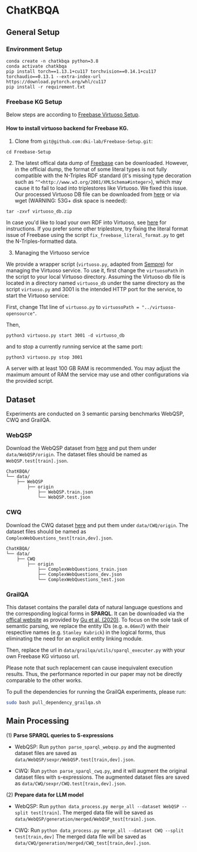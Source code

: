 # ChatKBQA

##  General Setup 

### Environment Setup
```
conda create -n chatkbqa python=3.8
conda activate chatkbqa
pip install torch==1.13.1+cu117 torchvision==0.14.1+cu117 torchaudio==0.13.1 --extra-index-url https://download.pytorch.org/whl/cu117
pip install -r requirement.txt
```

###  Freebase KG Setup

Below steps are according to [Freebase Virtuoso Setup](https://github.com/dki-lab/Freebase-Setup). 
#### How to install virtuoso backend for Freebase KG.

1. Clone from `git@github.com:dki-lab/Freebase-Setup.git`:
```
cd Freebase-Setup
```

2. The latest offical data dump of [Freebase](https://developers.google.com/freebase) can be downloaded. However, in the official dump, the format of some literal types is not fully compatible with the N-Triples RDF standard (it's missing type decoration such as `^^<http://www.w3.org/2001/XMLSchema#integer>`), which may cause it to fail to load into triplestores like Virtuoso. We fixed this issue. Our processed Virtuoso DB file can be downloaded from [here](https://www.dropbox.com/s/q38g0fwx1a3lz8q/virtuoso_db.zip) or via wget (WARNING: 53G+ disk space is needed):
```
tar -zxvf virtuoso_db.zip
```

In case you'd like to load your own RDF into Virtuoso, see [here](http://vos.openlinksw.com/owiki/wiki/VOS/VirtBulkRDFLoader) for instructions. If you prefer some other triplestore, try fixing the literal format issue of Freebase using the script `fix_freebase_literal_format.py` to get the N-Triples-formatted data. 

3. Managing the Virtuoso service

We provide a wrapper script (`virtuoso.py`, adapted from [Sempre](https://github.com/percyliang/sempre)) for managing the Virtuoso service. To use it, first change the `virtuosoPath` in the script to your local Virtuoso directory. Assuming the Virtuoso db file is located in a directory named `virtuoso_db` under the same directory as the script `virtuoso.py` and 3001 is the intended HTTP port for the service, to start the Virtuoso service:

First, change 11st line of `virtuoso.py` to ```virtuosoPath = "../virtuoso-opensource"```.

Then,
```
python3 virtuoso.py start 3001 -d virtuoso_db
```

and to stop a currently running service at the same port:

```
python3 virtuoso.py stop 3001
```

A server with at least 100 GB RAM is recommended. You may adjust the maximum amount of RAM the service may use and other configurations via the provided script.

## Dataset

Experiments are conducted on 3 semantic parsing benchmarks WebQSP, CWQ and GrailQA.

### WebQSP

Download the WebQSP dataset from [here](https://www.microsoft.com/en-us/research/publication/the-value-of-semantic-parse-labeling-for-knowledge-base-question-answering-2/) and put them under `data/WebQSP/origin`. The dataset files should be named as `WebQSP.test[train].json`.

```
ChatKBQA/
└── data/
    ├── WebQSP                  
        ├── origin                    
            ├── WebQSP.train.json                    
            └── WebQSP.test.json                                       
```

### CWQ

Download the CWQ dataset [here](https://www.dropbox.com/sh/7pkwkrfnwqhsnpo/AACuu4v3YNkhirzBOeeaHYala) and put them under `data/CWQ/origin`. The dataset files should be named as `ComplexWebQuestions_test[train,dev].json`.

```
ChatKBQA/
└── data/
    ├── CWQ                 
        ├── origin                    
            ├── ComplexWebQuestions_train.json                   
            ├── ComplexWebQuestions_dev.json      
            └── ComplexWebQuestions_test.json                              
```

### GrailQA

This dataset contains the parallel data of natural language questions and the corresponding logical forms in **SPARQL**. It can be downloaded via the [offical website](https://dki-lab.github.io/GrailQA/) as provided by [Gu et al. (2020)](https://dl.acm.org/doi/abs/10.1145/3442381.3449992). To focus on the sole task of semantic parsing, we replace the entity IDs (e.g. `m.06mn7`) with their respective names (e.g. `Stanley Kubrick`) in the logical forms, thus eliminating the need for an explicit entity linking module. 

Then, replace the url in `data/grailqa/utils/sparql_executer.py` with your own Freebase KG virtuoso url.

Please note that such replacement can cause inequivalent execution results.  Thus, the performance reported in our paper may not be directly comparable to the other works. 

To pull the dependencies for running the GrailQA experiments, please run:

```sh
sudo bash pull_dependency_grailqa.sh
```

## Main Processing

(1) **Parse SPARQL queries to S-expressions** 

- WebQSP: Run `python parse_sparql_webqsp.py` and the augmented dataset files are saved as `data/WebQSP/sexpr/WebQSP.test[train,dev].json`. 

- CWQ: Run `python parse_sparql_cwq.py`, and it will augment the original dataset files with s-expressions. 
The augmented dataset files are saved as `data/CWQ/sexpr/CWQ.test[train,dev].json`.
 

(2) **Prepare data for LLM model**

- WebQSP: Run `python data_process.py merge_all --dataset WebQSP --split test[train]`. The merged data file will be saved as `data/WebQSP/generation/merged/WebQSP_test[train].json`.

- CWQ: Run `python data_process.py merge_all --dataset CWQ --split test[train,dev]` The merged data file will be saved as `data/CWQ/generation/merged/CWQ_test[train,dev].json`.
